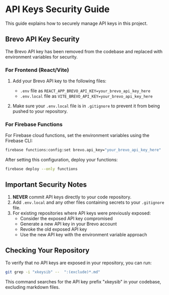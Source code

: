 # API Keys Security Guide

This guide explains how to securely manage API keys in this project.

## Brevo API Key Security

The Brevo API key has been removed from the codebase and replaced with environment variables for security.

### For Frontend (React/Vite)

1. Add your Brevo API key to the following files:
   - `.env` file as `REACT_APP_BREVO_API_KEY=your_brevo_api_key_here`
   - `.env.local` file as `VITE_BREVO_API_KEY=your_brevo_api_key_here`

2. Make sure your `.env.local` file is in `.gitignore` to prevent it from being pushed to your repository.

### For Firebase Functions

For Firebase cloud functions, set the environment variables using the Firebase CLI:

```bash
firebase functions:config:set brevo.api_key="your_brevo_api_key_here"
```

After setting this configuration, deploy your functions:

```bash
firebase deploy --only functions
```

## Important Security Notes

1. **NEVER** commit API keys directly to your code repository.
2. Add `.env.local` and any other files containing secrets to your `.gitignore` file.
3. For existing repositories where API keys were previously exposed:
   - Consider the exposed API key compromised
   - Generate a new API key in your Brevo account
   - Revoke the old exposed API key
   - Use the new API key with the environment variable approach

## Checking Your Repository

To verify that no API keys are exposed in your repository, you can run:

```bash
git grep -i "xkeysib" --  ":(exclude)*.md"
```

This command searches for the API key prefix "xkeysib" in your codebase, excluding markdown files. 